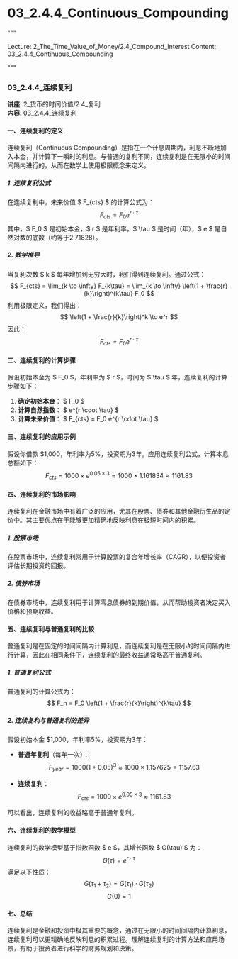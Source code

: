 # 03_2.4.4_Continuous_Compounding

"""

Lecture: 2_The_Time_Value_of_Money/2.4_Compound_Interest
Content: 03_2.4.4_Continuous_Compounding

"""

### 03_2.4.4_连续复利

**讲座**: 2_货币的时间价值/2.4_复利  
**内容**: 03_2.4.4_连续复利

#### 一、连续复利的定义

连续复利（Continuous Compounding）是指在一个计息周期内，利息不断地加入本金，并计算下一瞬时的利息。与普通的复利不同，连续复利是在无限小的时间间隔内进行的，从而在数学上使用极限概念来定义。

##### 1. 连续复利公式

在连续复利中，未来价值 $ F_{cts} $ 的计算公式为：
$$ F_{cts} = F_0 e^{r \cdot \tau} $$
其中，$ F_0 $ 是初始本金，$ r $ 是年利率，$ \tau $ 是时间（年），$ e $ 是自然对数的底数（约等于2.71828）。

##### 2. 数学推导

当复利次数 $ k $ 每年增加到无穷大时，我们得到连续复利。通过公式：
$$ F_{cts} = \lim_{k \to \infty} F_{k\tau} = \lim_{k \to \infty} \left(1 + \frac{r}{k}\right)^{k\tau} F_0 $$
利用极限定义，我们得出：
$$ \left(1 + \frac{r}{k}\right)^k \to e^r $$
因此：
$$ F_{cts} = F_0 e^{r \cdot \tau} $$

#### 二、连续复利的计算步骤

假设初始本金为 $ F_0 $，年利率为 $ r $，时间为 $ \tau $ 年，连续复利的计算步骤如下：

1. **确定初始本金**： $ F_0 $
2. **计算自然指数**： $ e^{r \cdot \tau} $
3. **计算未来价值**： $ F_{cts} = F_0 e^{r \cdot \tau} $

#### 三、连续复利的应用示例

假设你借款 $1,000，年利率为5%，投资期为3年。应用连续复利公式，计算本息总额如下：
$$ F_{cts} = 1000 \times e^{0.05 \times 3} \approx 1000 \times 1.161834 \approx 1161.83 $$

#### 四、连续复利的市场影响

连续复利在金融市场中有着广泛的应用，尤其在股票、债券和其他金融衍生品的定价中。其主要优点在于能够更加精确地反映利息在极短时间内的积累。

##### 1. 股票市场

在股票市场中，连续复利常用于计算股票的复合年增长率（CAGR），以便投资者评估长期投资的回报。

##### 2. 债券市场

在债券市场中，连续复利用于计算零息债券的到期价值，从而帮助投资者决定买入价格和预期收益。

#### 五、连续复利与普通复利的比较

普通复利是在固定的时间间隔内计算利息，而连续复利是在无限小的时间间隔内进行计算，因此在相同条件下，连续复利的最终收益通常略高于普通复利。

##### 1. 普通复利公式

普通复利的计算公式为：
$$ F_n = F_0 \left(1 + \frac{r}{k}\right)^{k\tau} $$

##### 2. 连续复利与普通复利的差异

假设初始本金 $1,000，年利率5%，投资期为3年：
- **普通年复利**（每年一次）：
  $$ F_{year} = 1000 \left(1 + 0.05\right)^3 \approx 1000 \times 1.157625 = 1157.63 $$

- **连续复利**：
  $$ F_{cts} = 1000 \times e^{0.05 \times 3} \approx 1161.83 $$

可以看出，连续复利的收益略高于普通年复利。

#### 六、连续复利的数学模型

连续复利的数学模型基于指数函数 $ e $，其增长函数 $ G(\tau) $ 为：
$$ G(\tau) = e^{r \cdot \tau} $$
满足以下性质：
$$ G(\tau_1 + \tau_2) = G(\tau_1) \cdot G(\tau_2) $$
$$ G(0) = 1 $$

#### 七、总结

连续复利是金融和投资中极其重要的概念，通过在无限小的时间间隔内计算利息，连续复利可以更精确地反映利息的积累过程。理解连续复利的计算方法和应用场景，有助于投资者进行科学的财务规划和决策。